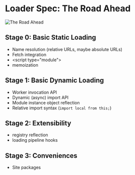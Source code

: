 # Loader Spec: The Road Ahead

![The Road Ahead](http://img.archiwumallegro.pl/?1187401430)

## Stage 0: Basic Static Loading

- Name resolution (relative URLs, maybe absolute URLs)
- Fetch integration
- &lt;script type="module"&gt;
- memoization

## Stage 1: Basic Dynamic Loading

- Worker invocation API
- Dynamic (async) import API
- Module instance object reflection
- Relative import syntax (`import local from this;`)

## Stage 2: Extensibility

- registry reflection
- loading pipeline hooks

## Stage 3: Conveniences

- Site packages

